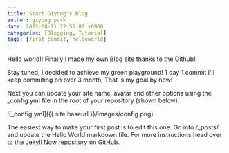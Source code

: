 ```yaml
---
title: Start Giyong's Blog
author: giyong park
date: 2022-08-11 22:55:00 +0900
categories: [Blogging, Tutorial]
tags: [first_commit, helloworld]
---
```



Hello world!! Finally I made my own Blog site thanks to the Github!

Stay tuned, I decided to achieve my green playground! 1 day 1 commit I'll keep commiting on over 3 month, That is my goal by now!



Next you can update your site name, avatar and other options using the _config.yml file in the root of your repository (shown below).

![_config.yml]({{ site.baseurl }}/images/config.png)

The easiest way to make your first post is to edit this one. Go into /_posts/ and update the Hello World markdown file. For more instructions head over to the [Jekyll Now repository](https://github.com/barryclark/jekyll-now) on GitHub.